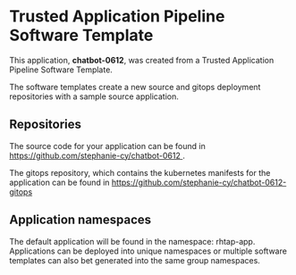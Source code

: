 # Trusted Application Pipeline Software Template

This application, **chatbot-0612**, was created from a Trusted Application Pipeline Software Template.

The software templates create a new source and gitops deployment repositories with a sample source application. 

## Repositories

The source code for your application can be found in [https://github.com/stephanie-cy/chatbot-0612 ](https://github.com/stephanie-cy/chatbot-0612 ).
 
The gitops repository, which contains the kubernetes manifests for the application can be found in 
[https://github.com/stephanie-cy/chatbot-0612-gitops ](https://github.com/stephanie-cy/chatbot-0612-gitops ) 

## Application namespaces 

The default application will be found in the namespace: rhtap-app. Applications can be deployed into unique namespaces or multiple software templates can also bet generated into the same group namespaces.  